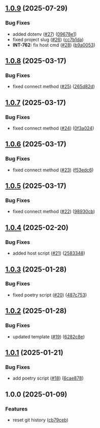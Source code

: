 ## [1.0.9](https://github.com/kognitos/bdk-template/compare/v1.0.8...v1.0.9) (2025-07-29)

### Bug Fixes

* added dotenv ([#27](https://github.com/kognitos/bdk-template/issues/27)) ([09678e1](https://github.com/kognitos/bdk-template/commit/09678e19599fec9748b5d26fd31abc9420e49fde))
* fixed project slug ([#26](https://github.com/kognitos/bdk-template/issues/26)) ([cc7b1da](https://github.com/kognitos/bdk-template/commit/cc7b1daa9b4e7877b7ee0918461b58d221778426))
* **INT-762:** fix host cmd ([#28](https://github.com/kognitos/bdk-template/issues/28)) ([b9a0053](https://github.com/kognitos/bdk-template/commit/b9a00533eed9168e0b3b0c709aee8e608d418304))

## [1.0.8](https://github.com/kognitos/bdk-template/compare/v1.0.7...v1.0.8) (2025-03-17)

### Bug Fixes

* fixed connect method ([#25](https://github.com/kognitos/bdk-template/issues/25)) ([265d82d](https://github.com/kognitos/bdk-template/commit/265d82dfbb1b8d0d53f2ba635600e0f12d3dc6d5))

## [1.0.7](https://github.com/kognitos/bdk-template/compare/v1.0.6...v1.0.7) (2025-03-17)

### Bug Fixes

* fixed connect method ([#24](https://github.com/kognitos/bdk-template/issues/24)) ([0f3a024](https://github.com/kognitos/bdk-template/commit/0f3a024fd24a6734968f39a149a175265fd66bc4))

## [1.0.6](https://github.com/kognitos/bdk-template/compare/v1.0.5...v1.0.6) (2025-03-17)

### Bug Fixes

* fixed connect method ([#23](https://github.com/kognitos/bdk-template/issues/23)) ([f53edc6](https://github.com/kognitos/bdk-template/commit/f53edc61d9596b7f7abb08f7ec1090c34aec7fee))

## [1.0.5](https://github.com/kognitos/bdk-template/compare/v1.0.4...v1.0.5) (2025-03-17)

### Bug Fixes

* fixed connect method ([#22](https://github.com/kognitos/bdk-template/issues/22)) ([98930cb](https://github.com/kognitos/bdk-template/commit/98930cbb2666799ec7190420974455bd5f4a92bb))

## [1.0.4](https://github.com/kognitos/bdk-template/compare/v1.0.3...v1.0.4) (2025-02-20)

### Bug Fixes

* added host script ([#21](https://github.com/kognitos/bdk-template/issues/21)) ([2583348](https://github.com/kognitos/bdk-template/commit/258334889d3be34e02085705633a5b4db8adb4e2))

## [1.0.3](https://github.com/kognitos/bdk-template/compare/v1.0.2...v1.0.3) (2025-01-28)

### Bug Fixes

* fixed poetry script ([#20](https://github.com/kognitos/bdk-template/issues/20)) ([487c753](https://github.com/kognitos/bdk-template/commit/487c753cce07b7bd5f358ba0d66a8a957a969d75))

## [1.0.2](https://github.com/kognitos/bdk-template/compare/v1.0.1...v1.0.2) (2025-01-28)

### Bug Fixes

* updated template ([#19](https://github.com/kognitos/bdk-template/issues/19)) ([6282c8e](https://github.com/kognitos/bdk-template/commit/6282c8e0a9cae8a764f1a3212e2591ffbce2b728))

## [1.0.1](https://github.com/kognitos/bdk-template/compare/v1.0.0...v1.0.1) (2025-01-21)

### Bug Fixes

* add poetry script ([#18](https://github.com/kognitos/bdk-template/issues/18)) ([6cae878](https://github.com/kognitos/bdk-template/commit/6cae878da97aa36232b6fc028ebee9137d065ee6))

## 1.0.0 (2025-01-09)

### Features

* reset git history ([cb79ceb](https://github.com/kognitos/bdk-template/commit/cb79ceb8f8eb9c797429334c765865b7a5e2c4df))
